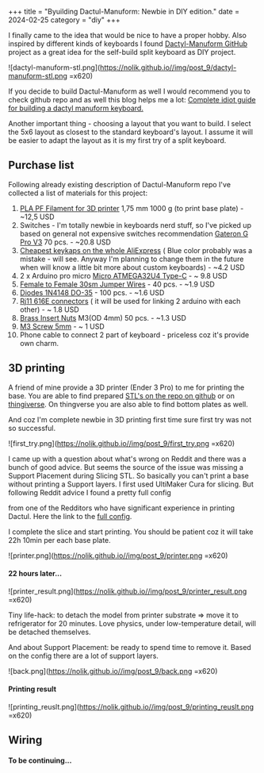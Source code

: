 +++
title = "Byuilding Dactul-Manuform: Newbie in DIY edition."
date = 2024-02-25
category = "diy"
+++

I finally came to the idea that would be nice to have a proper hobby. Also inspired by different
kinds of keyboards I found [Dactyl-Manuform GitHub](https://github.com/abstracthat/dactyl-manuform)
project as a great idea for the self-build split keyboard as DIY project.

![dactyl-manuform-stl.png](https://nolik.github.io//img/post_9/dactyl-manuform-stl.png =x620)

If you decide to build Dactul-Manuform as well I would recommend you to check github repo and as
well this blog helps me a
lot: [Complete idiot guide for building a dactyl manuform keyboard.](https://medium.com/swlh/complete-idiot-guide-for-building-a-dactyl-manuform-keyboard-53454845b065)

Another important thing - choosing a layout that you want to build. I select the 5x6 layout as
closest to the standard keyboard's layout. I assume it will be easier to adapt the layout as it is
my first try of a split keyboard.

## Purchase list

Following already existing description of Dactul-Manuform repo I've collected a list of materials
for this project:

1. [PLA PF Filament for 3D printer](https://allegro.pl/oferta/filament-pf-pla-1-75mm-1kg-czarny-9014078637)
   1,75 mm 1000 g (to print base plate) - ~12,5 USD
2. Switches - I'm totally newbie in keyboards nerd stuff, so I've picked up based on general not
   expensive switches
   recommendation [Gateron G Pro V3](https://aliexpress.com/item/1005006376024657.html?spm=a2g0o.order_list.order_list_main.47.21ef1c24Swjb0E&gatewayAdapt=glo2rus&sku_id=12000036949493895)
   70 pcs. - ~20.8 USD
3. [Cheapest keykaps on the whole AliExpress](https://www.aliexpress.com/item/1005005979935288.html?spm=a2g0o.order_list.order_list_main.5.21ef1c24Swjb0E) (
   Blue color probably was a mistake - will see. Anyway I'm planning to change them in the future
   when will know a little bit more about custom keyboards) - ~4.2 USD
4. 2 x Arduino pro
   micro [Micro ATMEGA32U4 Type-C](https://pl.aliexpress.com/item/32840365436.html?spm=a2g0o.order_list.order_list_main.52.21ef1c24243JSb&sku_id=12000016336828198&gatewayAdapt=glo2pol) - ~
   9.8 USD
5. [Female to Female 30sm Jumper Wires](https://www.aliexpress.com/item/1005004333197874.html?spm=a2g0o.order_list.order_list_main.37.21ef1c24Swjb0E) -
   40 pcs. -  ~1.9 USD
6. [Diodes 1N4148 DO-35](https://www.aliexpress.com/item/1005004333197874.html?spm=a2g0o.order_list.order_list_main.37.21ef1c24Swjb0E) -
   100 pcs. - ~1.6 USD
7. [Rj11 616E connectors](https://www.aliexpress.com/item/1005005654491710.html?spm=a2g0o.order_list.order_list_main.42.21ef1c24Swjb0E) (
   it will be used for linking 2 arduino with each other) - ~ 1.8 USD
8. [Brass Insert Nuts](https://www.aliexpress.com/item/1005006273964070.html?spm=a2g0o.order_list.order_list_main.11.21ef1c24Swjb0E)
   M3(OD 4mm) 50 pcs. - ~1.3 USD
9. [M3 Screw 5mm](https://www.aliexpress.com/item/1005002044837898.html?spm=a2g0o.order_list.order_list_main.16.21ef1c24Swjb0E) - ~
   1 USD
10. Phone cable to connect 2 part of keyboard - priceless coz it's provide own charm.

## 3D printing

A friend of mine provide a 3D printer (Ender 3 Pro) to me for printing the base. You are able to
find
prepared [STL's on the repo on github](https://github.com/abstracthat/dactyl-manuform/tree/master/things)
or on [thingiverse](https://www.thingiverse.com/thing:2666676/makes). On thingverse you are also
able to find bottom plates as well.

And coz I'm complete newbie in 3D printing first time sure first try was not so successful.

![first_try.png](https://nolik.github.io//img/post_9/first_try.png =x620)

I came up with a question about what's wrong on Reddit and there was a bunch of good advice. But
seems the source of the issue was missing a Support Placement during Slicing STL. So basically you
can't print a base without printing a Support layers.
I first used UltiMaker Cura for slicing. But following Reddit advice I found a pretty full config

from one of the Redditors who have significant experience in printing Dactul.
Here the link to
the [full config](https://www.reddit.com/r/ErgoMechKeyboards/comments/1afrvbi/comment/kocbimk/?utm_source=share&utm_medium=web3x&utm_name=web3xcss&utm_term=1&utm_content=share_button).

I complete the slice and start printing. You should be patient coz it will take 22h 10min per each
base
plate.

![printer.png](https://nolik.github.io//img/post_9/printer.png =x620)

#### 22 hours later...

![printer_result.png](https://nolik.github.io//img/post_9/printer_result.png =x620)

Tiny life-hack: to detach the model from printer substrate => move it to refrigerator for 20
minutes. Love physics, under low-temperature detail, will be detached themselves.

And about Support Placement: be ready to spend time to remove it. Based on the config there are a
lot
of support layers.

![back.png](https://nolik.github.io//img/post_9/back.png =x620)

#### Printing result

![printing_reuslt.png](https://nolik.github.io//img/post_9/printing_reuslt.png =x620)

## Wiring

#### To be continuing...
